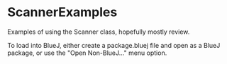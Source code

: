 # ScannerExamples
Examples of using the Scanner class, hopefully mostly review.

To load into BlueJ, either create a package.bluej file and open as a BlueJ package, or use the "Open Non-BlueJ..." menu option.

